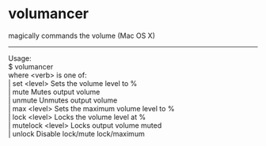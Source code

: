 # volumancer
magically commands the volume (Mac OS X)

---

Usage:  
$	volumancer <verb>  
where \<verb> is one of:  
|	set \<level>		Sets the volume level to <level>%  
|	mute			Mutes output volume  
|	unmute			Unmutes output volume  
|	max \<level>		Sets the maximum volume level to <level>%  
|	lock \<level>		Locks the volume level at <level>%  
|	mutelock \<level>	Locks output volume muted  
|	unlock			Disable lock/mute lock/maximum  
